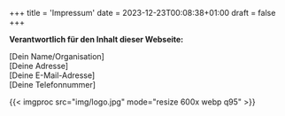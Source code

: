 +++
title = 'Impressum'
date = 2023-12-23T00:08:38+01:00
draft = false
+++

**Verantwortlich für den Inhalt dieser Webseite:**

\[Dein Name/Organisation\]  
\[Deine Adresse\]  
\[Deine E-Mail-Adresse\]  
\[Deine Telefonnummer\]

{{< imgproc src="img/logo.jpg" mode="resize 600x webp q95"  >}}
